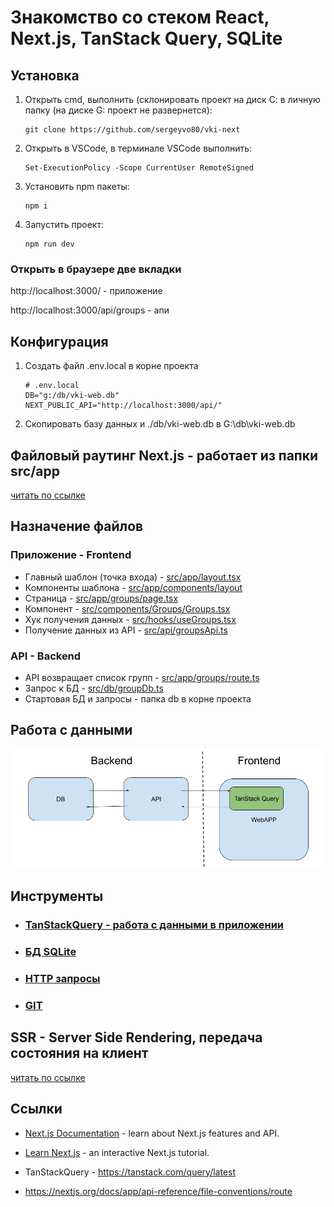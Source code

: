 # Знакомство со стеком React, Next.js, TanStack Query, SQLite

## Установка 

1) Открыть cmd, выполнить (cклонировать проект на диск С: в личную папку (на диске G: проект не развернется):
    ```
    git clone https://github.com/sergeyvo80/vki-next
    ```

2) Открыть в VSCode, в терминале VSCode выполнить:
    ```
    Set-ExecutionPolicy -Scope CurrentUser RemoteSigned
    ```

3) Установить npm пакеты:
    ```
    npm i
    ```

4) Запустить проект:
    ```
    npm run dev
    ```

### Открыть в браузере две вкладки

http://localhost:3000/ - приложение

http://localhost:3000/api/groups - апи


## Конфигурация
1) Создать файл .env.local в корне проекта
    ```
    # .env.local
    DB="g:/db/vki-web.db"
    NEXT_PUBLIC_API="http://localhost:3000/api/"
    ```
2) Скопировать базу данных и ./db/vki-web.db в G:\db\vki-web.db

## Файловый раутинг Next.js - работает из папки src/app

[читать по ссылке](docs/next-routing.md)


## Назначение файлов

### Приложение - Frontend

- Главный шаблон (точка входа) - [src/app/layout.tsx](src/app/layout.tsx)
- Компоненты шаблона - [src/app/components/layout](src/app/components/layout)
- Страница - [src/app/groups/page.tsx](src/app/groups/page.tsx)
- Компонент - [src/components/Groups/Groups.tsx](src/components/Groups/Groups.tsx)
- Хук получения данных - [src/hooks/useGroups.tsx](src/hooks/useGroups.tsx)
- Получение данных из API - [src/api/groupsApi.ts](src/api/groupsApi.ts)

### API - Backend

- API возвращает список групп - [src/app/groups/route.ts](src/app/groups/route.ts)
- Запрос к БД - [src/db/groupDb.ts](src/db/groupDb.ts)
- Стартовая БД и запросы - папка db в корне проекта

## Работа с данными
![data](docs/pics/data.png)


## Инструменты
- ### [TanStackQuery - работа с данными в приложении](docs/tanstack-query.md)
- ### [БД SQLite](docs/db.md)
- ### [HTTP запросы](docs/http.md)
- ### [GIT](docs/git.md)

## SSR - Server Side Rendering, передача состояния на клиент
[читать по ссылке](docs/ssr.md)


## Ссылки

- [Next.js Documentation](https://nextjs.org/docs) - learn about Next.js features and API.
  
- [Learn Next.js](https://nextjs.org/learn) - an interactive Next.js tutorial.

- TanStackQuery - https://tanstack.com/query/latest

- https://nextjs.org/docs/app/api-reference/file-conventions/route

